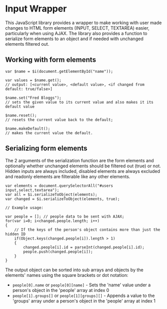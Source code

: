 # Input Wrapper
This JavaScript library provides a wrapper to make working with user made changes to HTML form elements (INPUT, SELECT, TEXTAREA) easier, particularly when using AJAX.
The library also provides a function to serialize form elements to an object and if needed with unchanged elements filtered out.

## Working with form elements
```
var $name = $i(document.getElementById("name"));

var values = $name.get();
// output: [<current value>, <default value>, <if changed from default: true/false>]

$name.set("Fred Bloggs");
// sets the given value to its current value and also makes it its default value

$name.reset();
// resets the current value back to the default;

$name.makeDefault();
// makes the current value the default.
```

## Serializing form elements
The 2 arguments of the serialization function are the form elements and optionally whether unchanged elements should be filtered out (true) or not.
Hidden inputs are always included, disabled elements are always excluded and readonly elements are filterable like any other elements.
```
var elements = document.querySelectorAll("#users input,select,textarea");
var all = $i.serializeToObject(elements);
var changed = $i.serializeToObject(elements, true);

// Example usage:

var people = []; // people data to be sent with AJAX;
for(var i=0; i<changed.people.length; i++)
{
	// If the keys of the person's object contains more than just the hidden ID
	if(Object.keys(changed.people[i]).length > 1)
	{
		changed.people[i].id = parseInt(changed.people[i].id);
		people.push(changed.people[i]);
	}
}
```

The output object can be sorted into sub arrays and objects by the elements' names using the square brackets or dot notation:
- ```people[0].name``` or ```people[0][name]``` - Sets the 'name' value under a person's object in the 'people' array at index 0
- ```people[1].groups[]``` or ```people[1][groups][]``` - Appends a value to the 'groups' array under a person's object in the 'people' array at index 1
